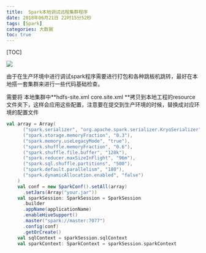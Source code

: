 ```yaml
---
title:  Spark本地调试远程集群程序
date: 2018年06月21日 22时15分52秒
tags: [Spark]
categories: 大数据
toc: true
---
```




[TOC]

![](https://ws2.sinaimg.cn/large/006tNbRwgy1fu562ur7pxj317o0s2qfq.jpg)

由于在生产环境中进行调试spark程序需要进行打包和各种跳板机跳转，最好在本地搭一套集群来进行一些代码基础检查。

<!-- more-->

需要将 本地集群中**hdfs-site.xml core.site.xml **拷贝到本地工程的resource文件夹下，这样会应用这些配置，注意要在提交到生产环境的时候，替换成对应环境的配置文件

```scala
val array = Array(
      ("spark.serializer", "org.apache.spark.serializer.KryoSerializer"),
      ("spark.storage.memoryFraction", "0.3"),
      ("spark.memory.useLegacyMode", "true"),
      ("spark.shuffle.memoryFraction", "0.6"),
      ("spark.shuffle.file.buffer", "128k"),
      ("spark.reducer.maxSizeInFlight", "96m"),
      ("spark.sql.shuffle.partitions", "500"),
      ("spark.default.parallelism", "180"),
      ("spark.dynamicAllocation.enabled", "false")
    )
    val conf = new SparkConf().setAll(array)
      .setJars(Array("your.jar"))
    val sparkSession: SparkSession = SparkSession
      .builder
      .appName(applicationName)
      .enableHiveSupport()
      .master("spark://master:7077")
      .config(conf)
      .getOrCreate()
    val sqlContext = sparkSession.sqlContext
    val sparkContext: SparkContext = sparkSession.sparkContext
```

